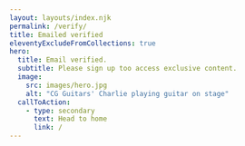 ```yaml
---
layout: layouts/index.njk
permalink: /verify/
title: Emailed verified
eleventyExcludeFromCollections: true
hero:
  title: Email verified.
  subtitle: Please sign up too access exclusive content.
  image:
    src: images/hero.jpg
    alt: "CG Guitars' Charlie playing guitar on stage"
  callToAction:
    - type: secondary
      text: Head to home
      link: /
---
```


<script type="text/javascript" src="https://identity.netlify.com/v1/netlify-identity-widget.js"></script>


